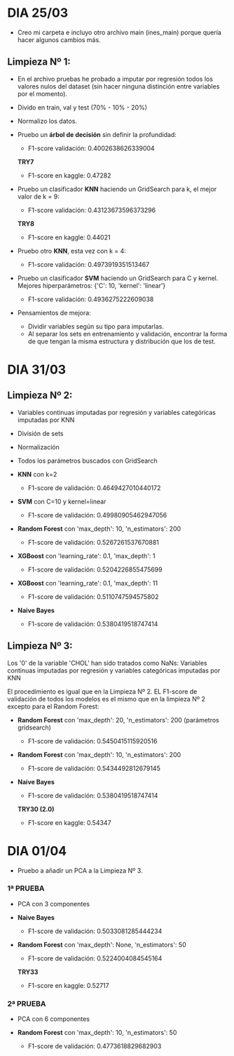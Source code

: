 # DIA 25/03

- Creo mi carpeta e incluyo otro archivo main (ines_main) porque quería hacer algunos cambios más.
  
## Limpieza Nº 1:

- En el archivo pruebas he probado a imputar por regresión todos los valores nulos del dataset (sin hacer ninguna distinción entre variables por el momento).
  
- Divido en train, val y test (70% - 10% - 20%)
  
- Normalizo los datos.
  
- Pruebo un **árbol de decisión** sin definir la profundidad:
  - F1-score validación: 0.4002638626339004
  
  **TRY7**
  - F1-score en kaggle: 0.47282
  

- Pruebo un clasificador **KNN** haciendo un GridSearch para k, el mejor valor de k = 9:
  - F1-score validación: 0.43123673596373296
  
  **TRY8**
  - F1-score en kaggle: 0.44021
  

- Pruebo otro **KNN**, esta vez con k = 4:
  - F1-score validación: 0.4973919351513467
  

- Pruebo un clasificador **SVM** haciendo un GridSearch para C y kernel. Mejores hiperparámetros: {'C': 10, 'kernel': 'linear'} 
  - F1-score validación: 0.4936275222609038
  

- Pensamientos de mejora:
    - Dividir variables según su tipo para imputarlas.
    - Al separar los sets en entrenamiento y validación, encontrar la forma de que tengan la misma estructura y distribución que los de test.


# DIA 31/03

## Limpieza Nº 2: 

- Variables continuas imputadas por regresión y variables categóricas imputadas por KNN
  
- División de sets
  
- Normalización
  
- Todos los parámetros buscados con GridSearch

- **KNN** con k=2
  - F1-score de validación: 0.4649427010440172

- **SVM** con C=10 y kernel=linear
  - F1-score de validación: 0.49980905462947056

- **Random Forest** con 'max_depth': 10, 'n_estimators': 200
  - F1-score de validación: 0.5267261537670881


- **XGBoost** con 'learning_rate': 0.1, 'max_depth': 1
  - F1-score de validación: 0.5204226855475699


- **XGBoost** con 'learning_rate': 0.1, 'max_depth': 11
  - F1-score de validación: 0.5110747594575802


- **Naive Bayes**
  - F1-score de validación: 0.5380419518747414
  
## Limpieza Nº 3:

Los '0' de la variable 'CHOL' han sido tratados como NaNs: Variables continuas imputadas por regresión y variables categóricas imputadas por KNN

El procedimiento es igual que en la Limpieza Nº 2. EL F1-score de validación de todos los modelos es el mismo que en la limpieza Nº 2 excepto para el Random Forest:

- **Random Forest** con 'max_depth': 20, 'n_estimators': 200 (parámetros gridsearch)
  - F1-score de validación: 0.5450415115920516

- **Random Forest** con 'max_depth': 10, 'n_estimators': 200
  - F1-score de validación: 0.5434492812679145
  
- **Naive Bayes**
  - F1-score de validación: 0.5380419518747414
  
  **TRY30 (2.0)**
  - F1-score en kaggle: 0.54347


# DIA 01/04

- Pruebo a añadir un PCA a la Limpieza Nº 3. 

### 1ª PRUEBA
- PCA con 3 componentes
  
- **Naive Bayes**
  - F1-score de validación: 0.5033081285444234
  
- **Random Forest** con 'max_depth': None, 'n_estimators': 50
  - F1-score de validación: 0.5224004084545164
  
  **TRY33**
  - F1-score en kaggle: 0.52717
  


### 2ª PRUEBA
- PCA con 6 componentes

- **Random Forest** con 'max_depth': 10, 'n_estimators': 50
  - F1-score de validación: 0.4773618829682903




